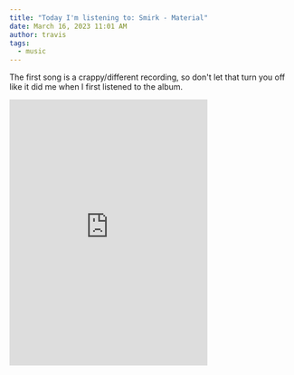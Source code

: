 ```yaml
---
title: "Today I'm listening to: Smirk - Material"
date: March 16, 2023 11:01 AM
author: travis
tags:
  - music
---
```

The first song is a crappy/different recording, so don't let that turn you off like it did me when I first listened to the album.

<iframe style="border: 0; width: 350px; height: 470px;" src="https://bandcamp.com/EmbeddedPlayer/album=2540603189/size=large/bgcol=ffffff/linkcol=0687f5/tracklist=false/transparent=true/" seamless><a href="https://smirk1.bandcamp.com/album/material">Material by Smirk</a></iframe>